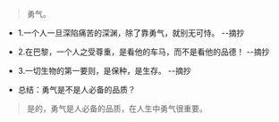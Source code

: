 >勇气。

- 1.一个人一旦深陷痛苦的深渊，除了靠勇气，就别无可恃。 --摘抄

- 2.在巴黎，一个人之受尊重，是看他的车马，而不是看他的品德！ --摘抄

- 3.一切生物的第一要则，是保种，是生存。 --摘抄

- 总结：勇气是不是人必备的品质？

>是的，勇气是人必备的品质，在人生中勇气很重要。
